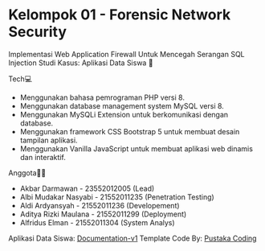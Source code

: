 # Kelompok 01 - Forensic Network Security

Implementasi Web Application Firewall Untuk Mencegah Serangan SQL Injection
Studi Kasus: Aplikasi Data Siswa 📌

Tech💻

- Menggunakan bahasa pemrograman PHP versi 8.
- Menggunakan database management system MySQL versi 8.
- Menggunakan MySQLi Extension untuk berkomunikasi dengan database.
- Menggunakan framework CSS Bootstrap 5 untuk membuat desain tampilan aplikasi.
- Menggunakan Vanilla JavaScript untuk membuat aplikasi web dinamis dan interaktif.

Anggota🙍‍♂️

- Akbar Darmawan - 23552012005 (Lead)
- Albi Mudakar Nasyabi - 21552011235 (Penetration Testing)
- Aldi Ardyansyah - 21552011236 (Developement)
- Aditya Rizki Maulana - 21552011299 (Deployment)
- Alfridus Elman - 21552011304 (System Analys)

Aplikasi Data Siswa: [Documentation-v1](https://github.com/albimdkr/aplikasi-data-siswa/blob/master/Documentation-v1.txt)
Template Code By: [Pustaka Coding](https://github.com/pustakakoding/aplikasi-crud-php8-mysql8-bootstrap5-vanillajs)
